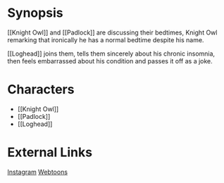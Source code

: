 # Synopsis
[[Knight Owl]] and [[Padlock]] are discussing their bedtimes, Knight Owl remarking that ironically he has a normal bedtime despite his name.

[[Loghead]] joins them, tells them sincerely about his chronic insomnia, then feels embarrassed about his condition and passes it off as a joke.

# Characters
* [[Knight Owl]]
* [[Padlock]]
* [[Loghead]]

# External Links
[Instagram](https://www.instagram.com/p/B2Z7_1BDFlT/?igshid=YmMyMTA2M2Y=)
[Webtoons](https://www.webtoons.com/en/challenge/twistwood-tales/1-when-is-your-bedtime/viewer?title_no=344740&episode_no=1)
